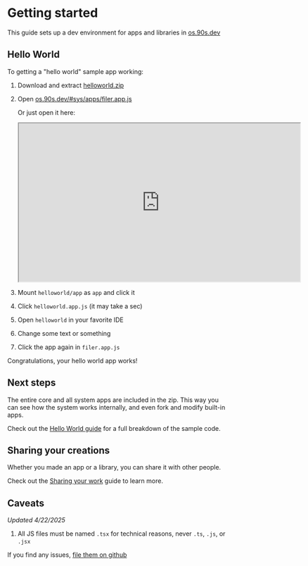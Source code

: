 # Getting started

This guide sets up a dev environment for
apps and libraries in [os.90s.dev](${OSHOST})


## Hello World

To getting a "hello world" sample app working:

1. Download and extract [helloworld.zip](${OSHOST}/helloworld.zip)

2. Open [os.90s.dev/#sys/apps/filer.app.js](${OSHOST}/#sys/apps/filer.app.js)

   Or just open it here:

   <iframe class="embedded" width="640" height="360" src="http://localhost:8080/?kiosk=1#sys/apps/filer.app.js"></iframe>


3. Mount `helloworld/app` as `app` and click it

4. Click `helloworld.app.js` (it may take a sec)

5. Open `helloworld` in your favorite IDE

6. Change some text or something

7. Click the app again in `filer.app.js`

Congratulations, your hello world app works!

## Next steps

The entire core and all system apps are included in
the zip. This way you can see how the system works
internally, and even fork and modify built-in apps.

Check out the [Hello World guide](/guides/hello-world.html)
for a full breakdown of the sample code.


## Sharing your creations

Whether you made an app or a library, you can share
it with other people.

Check out the [Sharing your work](/guides/sharing-apps.html)
guide to learn more.


## Caveats

*Updated 4/22/2025*

1. All JS files must be named `.tsx` for technical reasons, never `.ts`, `.js`, or `.jsx`

If you find any issues, [file them on github](https://github.com/ppl-90s-dev/ppl/issues)
